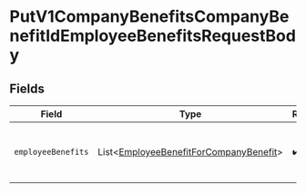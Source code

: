 # PutV1CompanyBenefitsCompanyBenefitIdEmployeeBenefitsRequestBody


## Fields

| Field                                                                                                  | Type                                                                                                   | Required                                                                                               | Description                                                                                            |
| ------------------------------------------------------------------------------------------------------ | ------------------------------------------------------------------------------------------------------ | ------------------------------------------------------------------------------------------------------ | ------------------------------------------------------------------------------------------------------ |
| `employeeBenefits`                                                                                     | List\<[EmployeeBenefitForCompanyBenefit](../../models/components/EmployeeBenefitForCompanyBenefit.md)> | :heavy_check_mark:                                                                                     | The list of employee benefits to create or update                                                      |